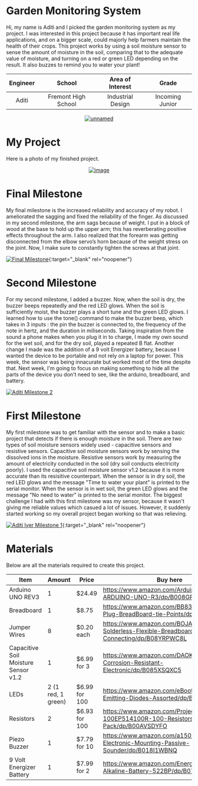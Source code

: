 ﻿# Garden Monitoring System
Hi, my name is Aditi and I picked the garden monitoring system as my project. I was interested in this project because it has important real life applications, and on a bigger scale, could majorly help farmers maintain the health of their crops. This project works by using a soil moisture sensor to sense the amount of moisture in the soil, comparing that to the adequate value of moisture, and turning on a red or green LED depending on the result. It also buzzes to remind you to water your plant!

| **Engineer** | **School** | **Area of Interest** | **Grade** |
|:--:|:--:|:--:|:--:|
| Aditi | Fremont High School | Industrial Design | Incoming Junior

<p align ="center">
<a href="https://ibb.co/W5VkLBw"><img src="https://i.ibb.co/c3Y6j2H/unnamed.jpg" alt="unnamed" border="0"></a><height="200">
</p>

# My Project
Here is a photo of my finished project. 

<p align="center">
<a href="https://ibb.co/Ptnw4rZ"><img src="https://i.ibb.co/M94MpgD/image.jpg" alt="image" border="0"></a>
</p>

# Final Milestone
My final milestone is the increased reliability and accuracy of my robot. I ameliorated the sagging and fixed the reliability of the finger. As discussed in my second milestone, the arm sags because of weight. I put in a block of wood at the base to hold up the upper arm; this has reverberating positive effects throughout the arm. I also realized that the forearm was getting disconnected from the elbow servo’s horn because of the weight stress on the joint. Now, I make sure to constantly tighten the screws at that joint. 

[![Final Milestone](https://res.cloudinary.com/marcomontalbano/image/upload/v1612573869/video_to_markdown/images/youtube--F7M7imOVGug-c05b58ac6eb4c4700831b2b3070cd403.jpg )](https://www.youtube.com/watch?v=F7M7imOVGug&feature=emb_logo "Final Milestone"){:target="_blank" rel="noopener"}

# Second Milestone
For my second milestone, I added a buzzer. Now, when the soil is dry, the buzzer beeps repeatedly and the red LED glows. When the soil is sufficiently moist, the buzzer plays a short tune and the green LED glows. I learned how to use the tone() command to make the buzzer beep, which takes in 3 inputs : the pin the buzzer is connected to, the frequency of the note in hertz, and the duration in miliseconds. Taking inspiration from the sound a phone makes when you plug it in to charge, I made my own sound for the wet soil, and for the dry soil, played a repeated B flat. Another change I made was the addition of a 9 volt Energizer battery, because I wanted the device to be portable and not rely on a laptop for power. This week, the sensor was being innacurate but worked most of the time despite that. Next week, I'm going to focus on making something to hide all the parts of the device you don't need to see, like the arduino, breadboard, and battery. 

[![Aditi Milestone 2](https://res.cloudinary.com/marcomontalbano/image/upload/v1659643684/video_to_markdown/images/youtube--ewLE1gIv9vw-c05b58ac6eb4c4700831b2b3070cd403.jpg)](https://youtu.be/ewLE1gIv9vw "Aditi Milestone 2")
# First Milestone

My first milestone was to get familiar with the sensor and to make a basic project that detects if there is enough moisture in the soil. There are two types of soil moisture sensors widely used - capacitive sensors and resistive sensors. Capacitive soil moisture sensors work by sensing the dissolved ions in the moisture. Resistive sensors work by measuring the amount of electricity conducted in the soil (dry soil conducts electricity poorly). I used the capacitive soil moisture sensor v1.2 because it is more accurate than its resisitive counterpart. When the sensor is in dry soil, the red LED glows and the message "Time to water your plant" is printed to the serial monitor. When the sensor is in wet soil, the green LED glows and the message "No need to water" is printed to the serial monitor. The biggest challenge I had with this first milestone was my sensor, because it wasn't giving me reliable values which casued a lot of issues. However, it suddenly started working so my overall project began working so that was relieving. 

[![Aditi Iyer Milestone 1](https://res.cloudinary.com/marcomontalbano/image/upload/v1659123103/video_to_markdown/images/youtube--0P7yvY682BA-c05b58ac6eb4c4700831b2b3070cd403.jpg)](https://youtu.be/0P7yvY682BA "Aditi Iyer Milestone 1"){:target="_blank" rel="noopener"}

# Materials
Below are all the materials required to create this project.

| Item | Amount | Price | Buy here |
| ------------- | ------------- | ------------- | ------------- |
| Arduino UNO REV3  | 1  | $24.49  | https://www.amazon.com/Arduino-A000066-ARDUINO-UNO-R3/dp/B008GRTSV6  |
| Breadboard  | 1  | $8.75  | https://www.amazon.com/BB830-Solderless-Plug-BreadBoard-tie-Points/dp/B0040Z4QN8  |
| Jumper Wires  | 8  | $0.20 each  | https://www.amazon.com/BOJACK-Solderless-Flexible-Breadboard-Connecting/dp/B08YRPWC8L  |
| Capacitive Soil Moisture Sensor v1.2  | 1  | $6.99 for 3  | https://www.amazon.com/DAOKI-Capacitive-Corrosion-Resistant-Electronic/dp/B085XSQXC5 |
| LEDs  | 2 (1 red, 1 green)  | $6.99 for 100  | https://www.amazon.com/eBoot-Pieces-Emitting-Diodes-Assorted/dp/B06XPV4CSH |
| Resistors  | 2  | $6.93 for 100  | https://www.amazon.com/Projects-100EP514100R-100-Resistors-Pack/dp/B00AVSDYFO |
| Piezo Buzzer | 1  | $7.79 for 10  | https://www.amazon.com/a15091400ux0103-Electronic-Mounting-Passive-Sounder/dp/B018I1WBNQ |
| 9 Volt Energizer Battery | 1  | $7.99 for 2  | https://www.amazon.com/Energizer-2513-Alkaline-Battery-522BP/dp/B079NNB63D |
